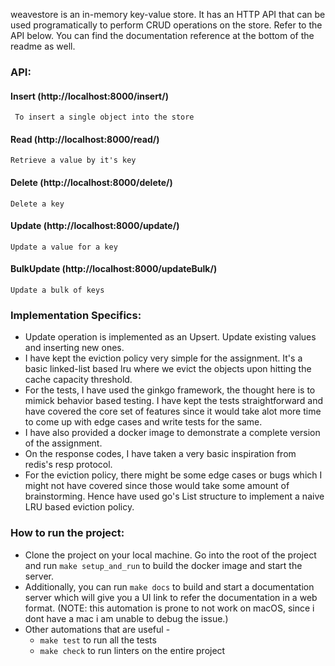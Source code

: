weavestore is an in-memory key-value store. It has an HTTP API that can be used programatically to perform CRUD operations on the store. Refer to the API below. You can find the documentation reference at the bottom of the readme as well.

### API:

#### Insert (http://localhost:8000/insert/)
``` To insert a single object into the store```
#### Read (http://localhost:8000/read/)
``` Retrieve a value by it's key ```
#### Delete (http://localhost:8000/delete/)
``` Delete a key ```
#### Update (http://localhost:8000/update/)
``` Update a value for a key ```
#### BulkUpdate (http://localhost:8000/updateBulk/)
``` Update a bulk of keys ```

### Implementation Specifics:
* Update operation is implemented as an Upsert. Update existing values and inserting new ones.
* I have kept the eviction policy very simple for the assignment. It's a basic linked-list based lru where we evict the objects upon hitting the cache capacity threshold.
* For the tests, I have used the ginkgo framework, the thought here is to mimick behavior based testing. I have kept the tests straightforward and have covered the core set of features since it would take alot more time to come up with edge cases and write tests for the same.
* I have also provided a docker image to demonstrate a complete version of the assignment.
* On the response codes, I have taken a very basic inspiration from redis's resp protocol.
* For the eviction policy, there might be some edge cases or bugs which I might not have covered since those would take some amount of brainstorming. Hence have used go's List structure to implement a naive LRU based eviction policy.

### How to run the project:
* Clone the project on your local machine. Go into the root of the project and run `make setup_and_run` to build the docker image and start the server.
* Additionally, you can run `make docs` to build and start a documentation server which will give you a UI link to refer the documentation in a web format. (NOTE: this automation is prone to not work on macOS, since i dont have a mac i am unable to debug the issue.)
* Other automations that are useful -
    - `make test` to run all the tests
    - `make check` to run linters on the entire project
